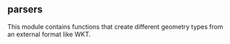 ## parsers

<div class="badges"><div class="core"></div></div>

This module contains functions that create different geometry types from an external format like WKT.